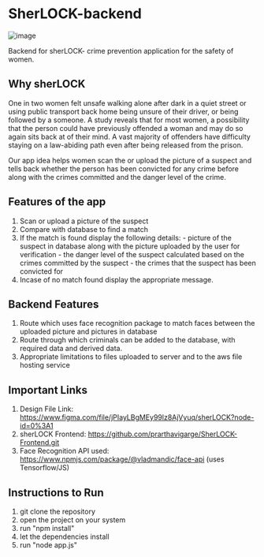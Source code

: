 # SherLOCK-backend
![image](https://user-images.githubusercontent.com/78611945/170862590-4c421dcb-4227-4fb9-bc58-a61626b46f42.png)

Backend for sherLOCK- crime prevention application for the safety of women.

## Why sherLOCK

One in two women felt unsafe walking alone after dark in a quiet street or using public transport back home being unsure of their driver, or being followed by a someone. A study reveals that for most women, a possibility that the person could have previously offended a woman and may do so again sits back at of their mind.
A vast majority of offenders have difficulty staying on a law-abiding path even after being released from the prison. 

Our app idea helps women scan the or upload the picture of a suspect and tells back whether the person has been convicted for any crime before along with the crimes committed and the danger level of the crime.

## Features of the app

1) Scan or upload a picture of the suspect
2) Compare with database to find a match
3) If the match is found display the following details:
        - picture of the suspect in database along with the picture uploaded by the user for verification
        - the danger level of the suspect calculated based on the crimes committed by the suspect
        - the crimes that the suspect has been convicted for
4) Incase of no match found display the appropriate message.

## Backend Features

1) Route which uses face recognition package to match faces between the uploaded picture and pictures in database
2) Route through which criminals can be added to the database, with required data and derived data.
3) Appropriate limitations to files uploaded to server and to the aws file hosting service

## Important Links

1) Design File Link: https://www.figma.com/file/jPIayLBgMEy99lz8AjVyuq/sherLOCK?node-id=0%3A1
2) sherLOCK Frontend: https://github.com/prarthavigarge/SherLOCK-Frontend.git
3) Face Recognition API used: https://www.npmjs.com/package/@vladmandic/face-api 
                                (uses Tensorflow/JS)

## Instructions to Run

1) git clone the repository
2) open the project on your system
3) run "npm install"
4) let the dependencies install
5) run "node app.js"

